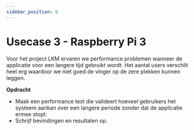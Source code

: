 ```yaml
---
sidebar_position: 6
---
```


# Usecase 3 - Raspberry Pi 3
Voor het project LKM ervaren we performance problemen wanneer de applicatie voor een langere tijd gebruikt wordt. Het aantal users verschilt heel erg waardoor we niet goed de vinger op de zere plekken kunnen leggen.

<b>Opdracht</b>
- Maak een performance test die valideert hoeveel gebruikers het systeem aankan over een langere periode zonder dat de applicatie ermee stopt.
- Schrijf bevindingen en resultaten op.